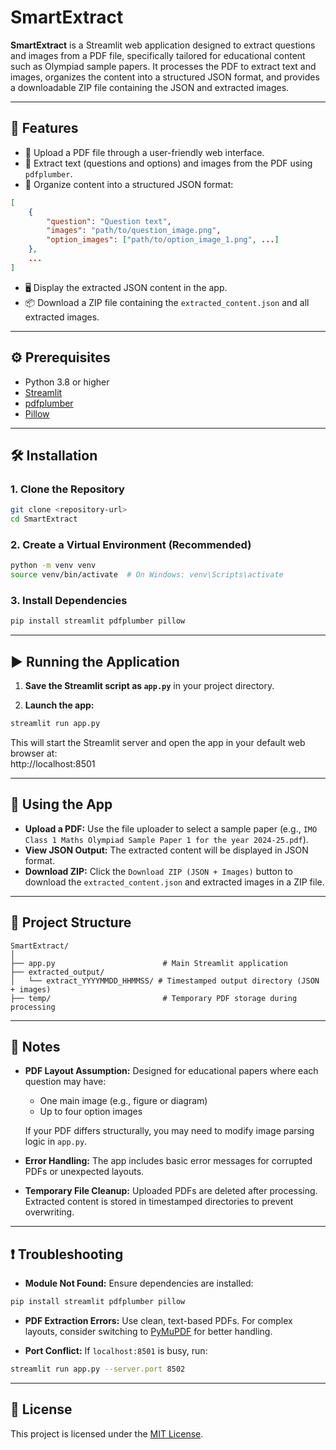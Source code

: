 # SmartExtract

**SmartExtract** is a Streamlit web application designed to extract questions and images from a PDF file, specifically tailored for educational content such as Olympiad sample papers. It processes the PDF to extract text and images, organizes the content into a structured JSON format, and provides a downloadable ZIP file containing the JSON and extracted images.

---

## 🚀 Features

- 📂 Upload a PDF file through a user-friendly web interface.
- 📝 Extract text (questions and options) and images from the PDF using `pdfplumber`.
- 📁 Organize content into a structured JSON format:

```json
[
    {
        "question": "Question text",
        "images": "path/to/question_image.png",
        "option_images": ["path/to/option_image_1.png", ...]
    },
    ...
]
```

- 🖥️ Display the extracted JSON content in the app.
- 📦 Download a ZIP file containing the `extracted_content.json` and all extracted images.

---

## ⚙️ Prerequisites

- Python 3.8 or higher
- [Streamlit](https://streamlit.io/)
- [pdfplumber](https://github.com/jsvine/pdfplumber)
- [Pillow](https://python-pillow.org/)

---

## 🛠️ Installation

### 1. Clone the Repository

```bash
git clone <repository-url>
cd SmartExtract
```

### 2. Create a Virtual Environment (Recommended)

```bash
python -m venv venv
source venv/bin/activate  # On Windows: venv\Scripts\activate
```

### 3. Install Dependencies

```bash
pip install streamlit pdfplumber pillow
```

---

## ▶️ Running the Application

1. **Save the Streamlit script as `app.py`** in your project directory.

2. **Launch the app:**

```bash
streamlit run app.py
```

This will start the Streamlit server and open the app in your default web browser at:  
http://localhost:8501

---

## 🧪 Using the App

- **Upload a PDF:** Use the file uploader to select a sample paper (e.g., `IMO Class 1 Maths Olympiad Sample Paper 1 for the year 2024-25.pdf`).
- **View JSON Output:** The extracted content will be displayed in JSON format.
- **Download ZIP:** Click the `Download ZIP (JSON + Images)` button to download the `extracted_content.json` and extracted images in a ZIP file.

---

## 📁 Project Structure

```
SmartExtract/
│
├── app.py                        # Main Streamlit application
├── extracted_output/
│   └── extract_YYYYMMDD_HHMMSS/ # Timestamped output directory (JSON + images)
├── temp/                         # Temporary PDF storage during processing
```

---

## 📝 Notes

- **PDF Layout Assumption:** Designed for educational papers where each question may have:
  - One main image (e.g., figure or diagram)
  - Up to four option images

  If your PDF differs structurally, you may need to modify image parsing logic in `app.py`.

- **Error Handling:** The app includes basic error messages for corrupted PDFs or unexpected layouts.

- **Temporary File Cleanup:** Uploaded PDFs are deleted after processing. Extracted content is stored in timestamped directories to prevent overwriting.

---

## ❗ Troubleshooting

- **Module Not Found:** Ensure dependencies are installed:

```bash
pip install streamlit pdfplumber pillow
```

- **PDF Extraction Errors:** Use clean, text-based PDFs. For complex layouts, consider switching to [PyMuPDF](https://pymupdf.readthedocs.io/en/latest/) for better handling.

- **Port Conflict:** If `localhost:8501` is busy, run:

```bash
streamlit run app.py --server.port 8502
```

---

## 📄 License

This project is licensed under the [MIT License](https://opensource.org/licenses/MIT).
